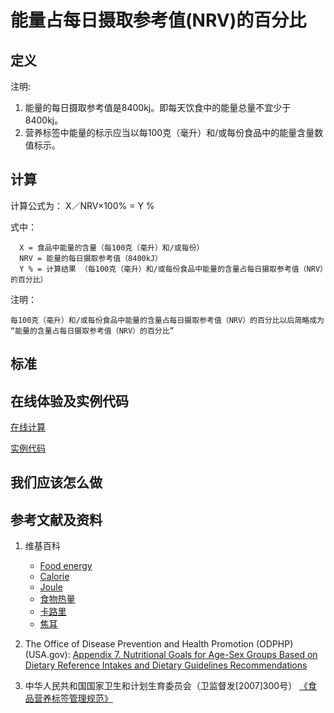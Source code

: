 # 能量占每日摄取参考值(NRV)的百分比

## 定义

注明:

1. 能量的每日摄取参考值是8400kj。即每天饮食中的能量总量不宜少于8400kj。
2. 营养标签中能量的标示应当以每100克（毫升）和/或每份食品中的能量含量数值标示。

## 计算

计算公式为： X／NRV×100% = Y %	

式中： 

	  X = 食品中能量的含量（每100克（毫升）和/或每份）	  
      NRV = 能量的每日摄取参考值（8400kJ）
	  Y % = 计算结果 （每100克（毫升）和/或每份食品中能量的含量占每日摄取参考值（NRV）的百分比）

注明：

	每100克（毫升）和/或每份食品中能量的含量占每日摄取参考值（NRV）的百分比以后简略成为 “能量的含量占每日摄取参考值（NRV）的百分比”	

## 标准

## 在线体验及实例代码

[在线计算](https://jsfiddle.net/quanbinn/L62m1zvs/)

[实例代码](https://github.com/quanbinn/Basic-Health-Knowledge-We-Need-To-Learn/tree/master/code/%E4%BD%93%E9%AA%8C%E8%90%A5%E5%85%BB%E7%B4%A0%E7%9A%84%E5%90%AB%E9%87%8F%E5%8D%A0%E6%AF%8F%E6%97%A5%E6%91%84%E5%8F%96%E5%8F%82%E8%80%83%E5%80%BC(NRV)%E7%9A%84%E7%99%BE%E5%88%86%E6%AF%94/%E8%83%BD%E9%87%8F)

## 我们应该怎么做

## 参考文献及资料

1. 维基百科
	- [Food energy](https://en.wikipedia.org/wiki/Food_energy)
	- [Calorie](https://en.wikipedia.org/wiki/Calorie)
	- [Joule](https://en.wikipedia.org/wiki/Joule#Kilojoule)
	- [食物热量](https://zh.wikipedia.org/wiki/%E9%A3%9F%E7%89%A9%E7%86%B1%E9%87%8F)
	- [卡路里](https://zh.wikipedia.org/wiki/%E5%8D%A1%E8%B7%AF%E9%87%8C)
	- [焦耳](https://zh.wikipedia.org/wiki/%E7%84%A6%E8%80%B3)

2. The Office of Disease Prevention and Health Promotion (ODPHP) (USA.gov): [Appendix 7. Nutritional Goals for Age-Sex Groups Based on Dietary Reference Intakes and Dietary Guidelines Recommendations](https://health.gov/dietaryguidelines/2015/guidelines/appendix-7/)

3. 中华人民共和国国家卫生和计划生育委员会（卫监督发[2007]300号） [《食品营养标签管理规范》](http://www.nhfpc.gov.cn/sps/s3593/200804/e6c1613d28004cf095546ab84723834b.shtml)
